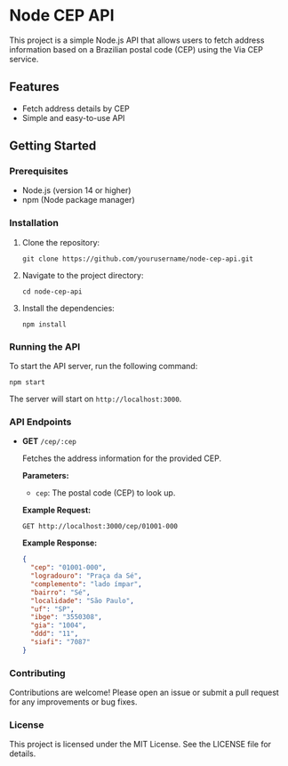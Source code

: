 # Node CEP API

This project is a simple Node.js API that allows users to fetch address information based on a Brazilian postal code (CEP) using the Via CEP service.

## Features

- Fetch address details by CEP
- Simple and easy-to-use API

## Getting Started

### Prerequisites

- Node.js (version 14 or higher)
- npm (Node package manager)

### Installation

1. Clone the repository:

   ```
   git clone https://github.com/yourusername/node-cep-api.git
   ```

2. Navigate to the project directory:

   ```
   cd node-cep-api
   ```

3. Install the dependencies:

   ```
   npm install
   ```

### Running the API

To start the API server, run the following command:

```
npm start
```

The server will start on `http://localhost:3000`.

### API Endpoints

- **GET** `/cep/:cep`

  Fetches the address information for the provided CEP.

  **Parameters:**
  
  - `cep`: The postal code (CEP) to look up.

  **Example Request:**

  ```
  GET http://localhost:3000/cep/01001-000
  ```

  **Example Response:**

  ```json
  {
    "cep": "01001-000",
    "logradouro": "Praça da Sé",
    "complemento": "lado ímpar",
    "bairro": "Sé",
    "localidade": "São Paulo",
    "uf": "SP",
    "ibge": "3550308",
    "gia": "1004",
    "ddd": "11",
    "siafi": "7087"
  }
  ```

### Contributing

Contributions are welcome! Please open an issue or submit a pull request for any improvements or bug fixes.

### License

This project is licensed under the MIT License. See the LICENSE file for details.